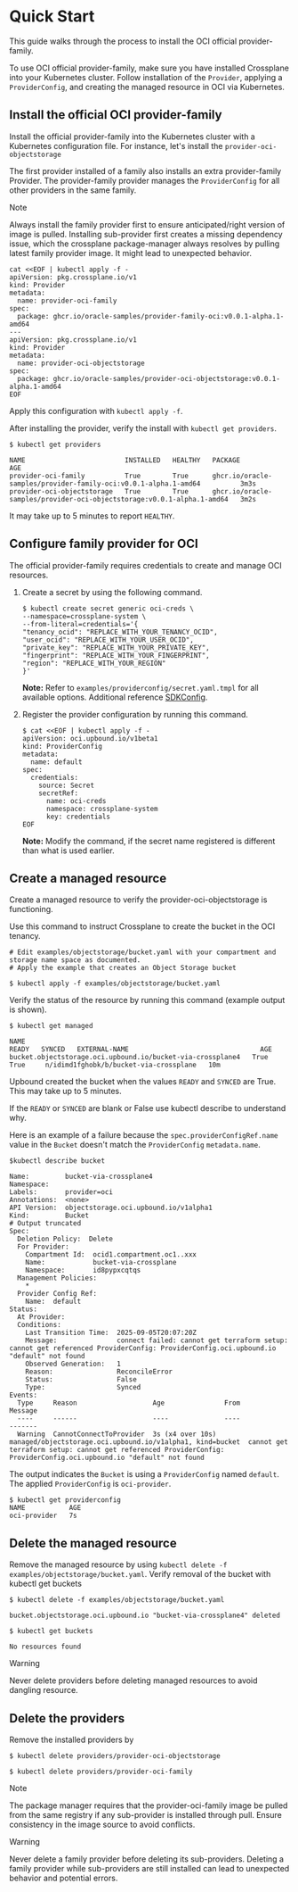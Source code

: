 # Quick Start

This guide walks through the process to install the OCI official provider-family.

To use OCI official provider-family, make sure you have installed Crossplane into your Kubernetes cluster. Follow installation of the `Provider`, applying a `ProviderConfig`, and creating the managed resource in OCI via Kubernetes.

## Install the official OCI provider-family
Install the official provider-family into the Kubernetes cluster with a Kubernetes configuration file. For instance, let's install the `provider-oci-objectstorage`

The first provider installed of a family also installs an extra provider-family Provider. The provider-family provider manages the `ProviderConfig` for all other providers in the same family.

> [!NOTE]
> Always install the family provider first to ensure anticipated/right version of image is pulled. Installing sub-provider first creates a missing dependency issue, which the crossplane package-manager always resolves by pulling latest family provider image. It might lead to unexpected behavior. 
 
```
cat <<EOF | kubectl apply -f -
apiVersion: pkg.crossplane.io/v1
kind: Provider
metadata:
  name: provider-oci-family
spec:
  package: ghcr.io/oracle-samples/provider-family-oci:v0.0.1-alpha.1-amd64
---
apiVersion: pkg.crossplane.io/v1
kind: Provider
metadata:
  name: provider-oci-objectstorage
spec:
  package: ghcr.io/oracle-samples/provider-oci-objectstorage:v0.0.1-alpha.1-amd64
EOF
```

Apply this configuration with `kubectl apply -f`.

After installing the provider, verify the install with `kubectl get providers`.

```
$ kubectl get providers         

NAME                         INSTALLED   HEALTHY   PACKAGE                                                                  AGE
provider-oci-family          True        True      ghcr.io/oracle-samples/provider-family-oci:v0.0.1-alpha.1-amd64          3m3s
provider-oci-objectstorage   True        True      ghcr.io/oracle-samples/provider-oci-objectstorage:v0.0.1-alpha.1-amd64   3m2s
```

It may take up to 5 minutes to report `HEALTHY`.

## Configure family provider for OCI

The official provider-family requires credentials to create and manage OCI resources.
1. Create a secret by using the following command.
    ```shell
    $ kubectl create secret generic oci-creds \
    --namespace=crossplane-system \
    --from-literal=credentials='{
    "tenancy_ocid": "REPLACE_WITH_YOUR_TENANCY_OCID",
    "user_ocid": "REPLACE_WITH_YOUR_USER_OCID",
    "private_key": "REPLACE_WITH_YOUR_PRIVATE_KEY",
    "fingerprint": "REPLACE_WITH_YOUR_FINGERPRINT",
    "region": "REPLACE_WITH_YOUR_REGION"
    }'
    ```
   **Note:** Refer to `examples/providerconfig/secret.yaml.tmpl` for all available options. Additional reference [SDKConfig](https://docs.oracle.com/en-us/iaas/Content/API/Concepts/sdkconfig.htm).

2. Register the provider configuration by running this command.
    ```shell
    $ cat <<EOF | kubectl apply -f -
    apiVersion: oci.upbound.io/v1beta1
    kind: ProviderConfig
    metadata:
      name: default
    spec:
      credentials:
        source: Secret
        secretRef:
          name: oci-creds
          namespace: crossplane-system
          key: credentials
    EOF
   
    ```
   **Note:** Modify the command, if the secret name registered is different than what is used earlier.


## Create a managed resource

Create a managed resource to verify the provider-oci-objectstorage is functioning.

Use this command to instruct Crossplane to create the bucket in the OCI tenancy.

```shell
# Edit examples/objectstorage/bucket.yaml with your compartment and storage name space as documented.
# Apply the example that creates an Object Storage bucket

$ kubectl apply -f examples/objectstorage/bucket.yaml
```

Verify the status of the resource by running this command (example output is shown).
```shell
$ kubectl get managed

NAME                                                                             READY   SYNCED   EXTERNAL-NAME                                 AGE
bucket.objectstorage.oci.upbound.io/bucket-via-crossplane4   True    True     n/idimd1fghobk/b/bucket-via-crossplane   10m
```
Upbound created the bucket when the values `READY` and `SYNCED` are True. This may take up to 5 minutes.

If the `READY` or `SYNCED` are blank or False use kubectl describe to understand why.

Here is an example of a failure because the `spec.providerConfigRef.name` value in the `Bucket` doesn't match the `ProviderConfig` `metadata.name`.

```
$kubectl describe bucket

Name:         bucket-via-crossplane4
Namespace:    
Labels:       provider=oci
Annotations:  <none>
API Version:  objectstorage.oci.upbound.io/v1alpha1
Kind:         Bucket
# Output truncated
Spec:
  Deletion Policy:  Delete
  For Provider:
    Compartment Id:  ocid1.compartment.oc1..xxx
    Name:            bucket-via-crossplane
    Namespace:       id8pypxcqtqs
  Management Policies:
    *
  Provider Config Ref:
    Name:  default
Status:
  At Provider:
  Conditions:
    Last Transition Time:  2025-09-05T20:07:20Z
    Message:               connect failed: cannot get terraform setup: cannot get referenced ProviderConfig: ProviderConfig.oci.upbound.io "default" not found
    Observed Generation:   1
    Reason:                ReconcileError
    Status:                False
    Type:                  Synced
Events:
  Type     Reason                   Age               From                                                        Message
  ----     ------                   ----              ----                                                        -------
  Warning  CannotConnectToProvider  3s (x4 over 10s)  managed/objectstorage.oci.upbound.io/v1alpha1, kind=bucket  cannot get terraform setup: cannot get referenced ProviderConfig: ProviderConfig.oci.upbound.io "default" not found
```

The output indicates the `Bucket` is using a `ProviderConfig` named `default`. The applied `ProviderConfig` is `oci-provider`.

```
$ kubectl get providerconfig
NAME           AGE
oci-provider   7s
```

## Delete the managed resource

Remove the managed resource by using `kubectl delete -f examples/objectstorage/bucket.yaml`. Verify removal of the bucket with kubectl get buckets

```
$ kubectl delete -f examples/objectstorage/bucket.yaml

bucket.objectstorage.oci.upbound.io "bucket-via-crossplane4" deleted
```

```
$ kubectl get buckets

No resources found
```
> [!Warning]
> Never delete providers before deleting managed resources to avoid dangling resource.

## Delete the providers

Remove the installed providers by
```
$ kubectl delete providers/provider-oci-objectstorage

$ kubectl delete providers/provider-oci-family
```

> [!NOTE]
> The package manager requires that the provider-oci-family image be pulled from the same registry if any sub-provider is installed through pull. Ensure consistency in the image source to avoid conflicts.

> [!Warning]
> Never delete a family provider before deleting its sub-providers. Deleting a family provider while sub-providers are still installed can lead to unexpected behavior and potential errors.
  